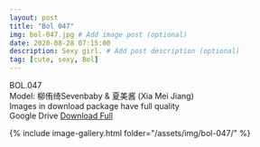 ```yaml
---
layout: post
title: "Bol 047"
img: bol-047.jpg # Add image post (optional)
date: 2020-08-28 07:15:00
description: Sexy girl. # Add post description (optional)
tag: [cute, sexy, Bol]
---
```

BOL.047  
Model: 柳侑绮Sevenbaby & 夏美酱 (Xia Mei Jiang)                                                          
Images in download package have full quality                    
Google Drive [Download Full](http://gestyy.com/eewrfv)

{% include image-gallery.html folder="/assets/img/bol-047/" %}
